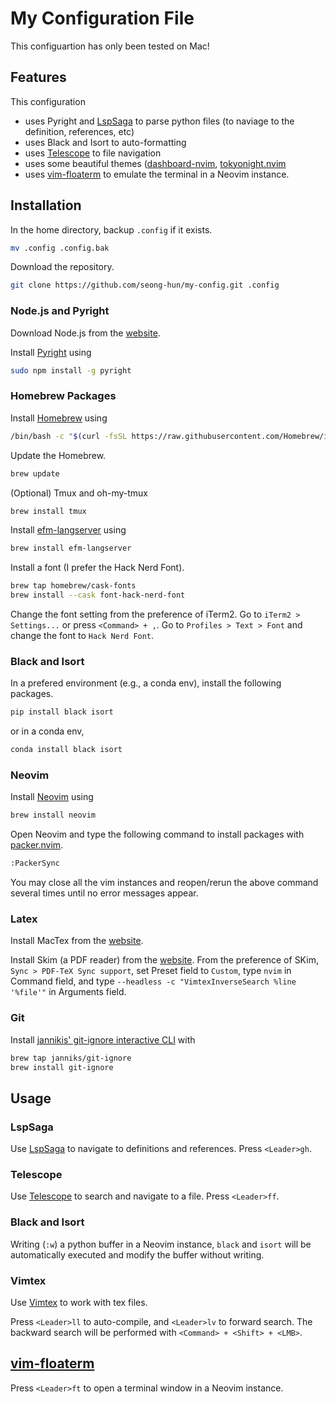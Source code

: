 # My Configuration File

This configuartion has only been tested on Mac!

## Features

This configuration

- uses Pyright and [LspSaga](https://github.com/glepnir/lspsaga.nvim) to parse python files (to naviage to the definition, references, etc)
- uses Black and Isort to auto-formatting
- uses [Telescope](https://github.com/nvim-telescope/telescope.nvim) to file navigation
- uses some beautiful themes ([dashboard-nvim](https://github.com/glepnir/dashboard-nvim), [tokyonight.nvim](https://github.com/folke/tokyonight.nvim)
- uses [vim-floaterm](https://github.com/voldikss/vim-floaterm) to emulate the terminal in a Neovim instance.

## Installation

In the home directory, backup `.config` if it exists.

```bash
mv .config .config.bak
```

Download the repository.

```bash
git clone https://github.com/seong-hun/my-config.git .config
```

### Node.js and Pyright

Download Node.js from the [website](https://nodejs.org/en/).

Install [Pyright](https://github.com/microsoft/pyright) using

```bash
sudo npm install -g pyright
```

### Homebrew Packages

Install [Homebrew](https://brew.sh/index_ko) using

```bash
/bin/bash -c "$(curl -fsSL https://raw.githubusercontent.com/Homebrew/install/HEAD/install.sh)"
```

Update the Homebrew.

```bash
brew update
```

(Optional) Tmux and oh-my-tmux

```bash
brew install tmux
```

Install [efm-langserver](https://github.com/mattn/efm-langserver) using

```bash
brew install efm-langserver
```

Install a font (I prefer the Hack Nerd Font).

```bash
brew tap homebrew/cask-fonts
brew install --cask font-hack-nerd-font
```

Change the font setting from the preference of iTerm2.
Go to `iTerm2 > Settings...` or press `<Command> + ,`.
Go to `Profiles > Text > Font` and change the font to `Hack Nerd Font`.

### Black and Isort

In a prefered environment (e.g., a conda env), install the following packages.

```bash
pip install black isort
```

or in a conda env,

```bash
conda install black isort
```

### Neovim

Install [Neovim](https://neovim.io) using

```bash
brew install neovim
```

Open Neovim and type the following command to install packages with [packer.nvim](https://github.com/wbthomason/packer.nvim).

```bash
:PackerSync
```

You may close all the vim instances and reopen/rerun the above command several times until no error messages appear.

### Latex

Install MacTex from the [website](https://tug.org/mactex/mactex-download.html).

Install Skim (a PDF reader) from the [website](https://skim-app.sourceforge.io).
From the preference of SKim, `Sync > PDF-TeX Sync support`, set Preset field to `Custom`, type `nvim` in Command field, and type `--headless -c "VimtexInverseSearch %line '%file'"` in Arguments field.

### Git

Install [jannikis' git-ignore interactive CLI](https://github.com/janniks/git-ignore) with

```bash
brew tap janniks/git-ignore
brew install git-ignore
```

## Usage

### LspSaga

Use [LspSaga](https://github.com/glepnir/lspsaga.nvim) to navigate to definitions and references.
Press `<Leader>gh`.

### Telescope

Use [Telescope](https://github.com/nvim-telescope/telescope.nvim) to search and navigate to a file.
Press `<Leader>ff`.

### Black and Isort

Writing (`:w`) a python buffer in a Neovim instance, `black` and `isort` will be automatically executed and modify the buffer without writing.

### Vimtex

Use [Vimtex](https://github.com/lervag/vimtex) to work with tex files.

Press `<Leader>ll` to auto-compile, and `<Leader>lv` to forward search.
The backward search will be performed with `<Command> + <Shift> + <LMB>`.

## [vim-floaterm](https://github.com/voldikss/vim-floaterm)

Press `<Leader>ft` to open a terminal window in a Neovim instance.

